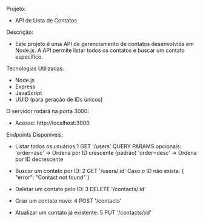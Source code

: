 Projeto: 
- API de Lista de Contatos

Descrição:
- Este projeto é uma API de gerenciamento de contatos desenvolvida em Node.js. A API permite listar todos os contatos e buscar um contato específico.

Tecnologias Utilizadas:
- Node.js
- Express
- JavaScript
- UUID (para geração de IDs únicos)


O servidor rodará na porta 3000: 
- Acesse: http://localhost:3000

Endpoints Disponíveis:

- Listar todos os usuários
  1 GET '/users'
    QUERY PARAMS opcionais:
      'order=asc' → Ordena por ID crescente (padrão)
      'order=desc' → Ordena por ID decrescente
  
- Buscar um contato por ID:
  2 GET '/users/:id'
    Caso o ID não exista:
      { "error": "Contact not found" }

- Deletar um contato pelo ID:
  3 DELETE '/contacts/:id'
  
- Criar um contato novo:
  4 POST '/contacts'
  
- Atualizar um contato já existente:
  5 PUT '/contacts/:id'
